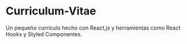# Curriculum-Vitae
Un pequeño currículo hecho con React,js y herramientas como React Hooks y Styled Componentes.
